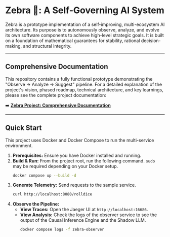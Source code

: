 # Zebra 🦓: A Self-Governing AI System

Zebra is a prototype implementation of a self-improving, multi-ecosystem AI architecture. Its purpose is to autonomously observe, analyze, and evolve its own software components to achieve high-level strategic goals. It is built on a foundation of mathematical guarantees for stability, rational decision-making, and structural integrity.

---

## Comprehensive Documentation

This repository contains a fully functional prototype demonstrating the "Observe -> Analyze -> Suggest" pipeline. For a detailed explanation of the project's vision, phased roadmap, technical architecture, and key learnings, please see the complete project documentation:

➡️ **[Zebra Project: Comprehensive Documentation](./DOCUMENTATION.md)**

---

## Quick Start

This project uses Docker and Docker Compose to run the multi-service environment.

1.  **Prerequisites:** Ensure you have Docker installed and running.
2.  **Build & Run:** From the project root, run the following command. `sudo` may be required depending on your Docker setup.
    ```bash
    docker compose up --build -d
    ```
3.  **Generate Telemetry:** Send requests to the sample service.
    ```bash
    curl http://localhost:8080/rolldice
    ```
4.  **Observe the Pipeline:**
    *   **View Traces:** Open the Jaeger UI at `http://localhost:16686`.
    *   **View Analysis:** Check the logs of the observer service to see the output of the Causal Inference Engine and the Shadow LLM.
        ```bash
        docker compose logs -f zebra-observer
        ```